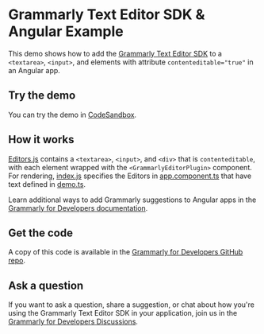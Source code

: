 # Grammarly Text Editor SDK & Angular Example

This demo shows how to add the [Grammarly Text Editor SDK](https://developer.grammarly.com/) to a `<textarea>`, `<input>`, and elements with attribute `contenteditable="true"` in an Angular app.

## Try the demo

You can try the demo in [CodeSandbox](https://codesandbox.io/s/github/grammarly/grammarly-for-developers/tree/main/examples/editor-sdk-angular).

## How it works

[Editors.js](./src/Editors.js) contains a `<textarea>`, `<input>`, and `<div>` that is `contenteditable`, with each element wrapped with the `<GrammarlyEditorPlugin>` component. For rendering, [index.js](./src/index.js) specifies the Editors in [app.component.ts](./src/app/app.component.ts.js) that have text defined in [demo.ts](./src/demo.ts).

Learn additional ways to add Grammarly suggestions to Angular apps in the [Grammarly for Developers documentation](https://developer.grammarly.com/docs/editor-sdk).

## Get the code

A copy of this code is available in the [Grammarly for Developers GitHub repo](https://github.com/grammarly/grammarly-for-developers/tree/main/examples/editor-sdk-angular).

## Ask a question

If you want to ask a question, share a suggestion, or chat about how you're using the Grammarly Text Editor SDK in your application, join us in the [Grammarly for Developers Discussions](https://github.com/grammarly/grammarly-for-developers/discussions).
